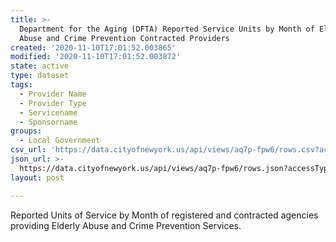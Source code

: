 ```yaml
---
title: >-
  Department for the Aging (DFTA) Reported Service Units by Month of Elderly
  Abuse and Crime Prevention Contracted Providers
created: '2020-11-10T17:01:52.003865'
modified: '2020-11-10T17:01:52.003872'
state: active
type: dataset
tags:
  - Provider Name
  - Provider Type
  - Servicename
  - Sponsorname
groups:
  - Local Government
csv_url: 'https://data.cityofnewyork.us/api/views/aq7p-fpw6/rows.csv?accessType=DOWNLOAD'
json_url: >-
  https://data.cityofnewyork.us/api/views/aq7p-fpw6/rows.json?accessType=DOWNLOAD
layout: post

---
```

Reported Units of Service by Month of registered and contracted agencies providing Elderly Abuse and Crime Prevention Services.
